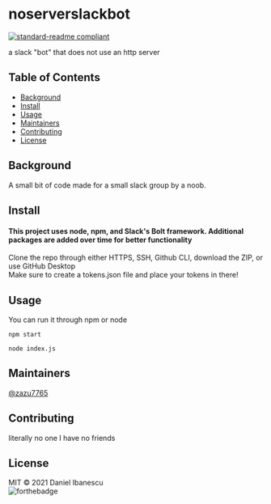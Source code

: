 # noserverslackbot

[![standard-readme compliant](https://img.shields.io/badge/standard--readme-OK-green.svg?style=flat-square)](https://github.com/RichardLitt/standard-readme)

a slack &#34;bot&#34; that does not use an http server

## Table of Contents

- [Background](#background)
- [Install](#install)
- [Usage](#usage)
- [Maintainers](#maintainers)
- [Contributing](#contributing)
- [License](#license)

## Background
A small bit of code made for a small slack group by a noob.
## Install
#### This project uses node, npm, and Slack's Bolt framework. Additional packages are added over time for better functionality
Clone the repo through either HTTPS, SSH, Github CLI, download the ZIP, or use GitHub Desktop  
Make sure to create a tokens.json file and place your tokens in there!
## Usage
You can run it through npm or node
```
npm start
```
```
node index.js
```

## Maintainers

[@zazu7765](https://github.com/zazu7765)

## Contributing

literally no one I have no friends

## License

MIT © 2021 Daniel Ibanescu  
![forthebadge](https://forthebadge.com/images/badges/0-percent-optimized.svg)
